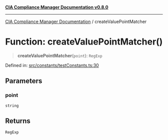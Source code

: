 [**CIA Compliance Manager Documentation v0.8.0**](../README.md)

***

[CIA Compliance Manager Documentation](../globals.md) / createValuePointMatcher

# Function: createValuePointMatcher()

> **createValuePointMatcher**(`point`): `RegExp`

Defined in: [src/constants/testConstants.ts:30](https://github.com/Hack23/cia-compliance-manager/blob/cb6149c89796a3270553cf52dea8f2c5b402dd17/src/constants/testConstants.ts#L30)

## Parameters

### point

`string`

## Returns

`RegExp`
